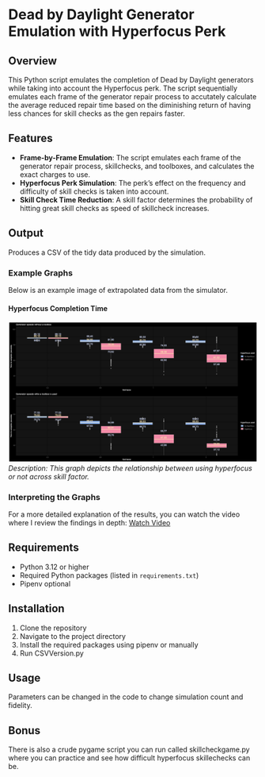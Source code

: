 # Dead by Daylight Generator Emulation with Hyperfocus Perk

## Overview

This Python script emulates the completion of Dead by Daylight generators while taking into account the Hyperfocus perk. The script sequentially emulates each frame of the generator repair process to accutately calculate the average reduced repair time based on the diminishing return of having less chances for skill checks as the gen repairs faster.

## Features

- **Frame-by-Frame Emulation**: The script emulates each frame of the generator repair process, skillchecks, and toolboxes, and calculates the exact charges to use.
- **Hyperfocus Perk Simulation**: The perk’s effect on the frequency and difficulty of skill checks is taken into account.
- **Skill Check Time Reduction**: A skill factor determines the probability of hitting great skill checks as speed of skillcheck increases.

## Output

Produces a CSV of the tidy data produced by the simulation.

### Example Graphs

Below is an example image of extrapolated data from the simulator.

#### Hyperfocus Completion Time

![Skill Checks vs. Completion Time](https://github.com/TheRealSavi/hypyfocus/blob/master/Figure_1.png)
_Description: This graph depicts the relationship between using hyperfocus or not across skill factor._

### Interpreting the Graphs

For a more detailed explanation of the results, you can watch the video where I review the findings in depth: [Watch Video](https://www.youtube.com/watch?v=g8QfRM7GwD8)

## Requirements

- Python 3.12 or higher
- Required Python packages (listed in `requirements.txt`)
- Pipenv optional

## Installation

1. Clone the repository
2. Navigate to the project directory
3. Install the required packages using pipenv or manually
4. Run CSVVersion.py

## Usage

Parameters can be changed in the code to change simulation count and fidelity.

## Bonus

There is also a crude pygame script you can run called skillcheckgame.py where you can practice and see how difficult hyperfocus skillechecks can be.
